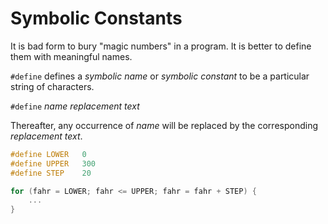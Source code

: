 # Symbolic Constants

It is bad form to bury "magic numbers" in a program. It is better to
define them with meaningful names.

`#define` defines a _symbolic name_ or _symbolic constant_ to be a 
particular string of characters.

`#define` _name_ _replacement text_

Thereafter, any occurrence of _name_ will be replaced by the corresponding
_replacement text_.

```C
#define	LOWER	0
#define	UPPER	300
#define	STEP	20

for (fahr = LOWER; fahr <= UPPER; fahr = fahr + STEP) {
	...
}
```
